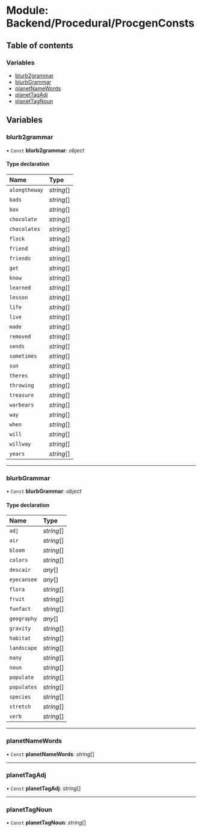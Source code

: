 # Module: Backend/Procedural/ProcgenConsts

## Table of contents

### Variables

- [blurb2grammar](backend_procedural_procgenconsts.md#blurb2grammar)
- [blurbGrammar](backend_procedural_procgenconsts.md#blurbgrammar)
- [planetNameWords](backend_procedural_procgenconsts.md#planetnamewords)
- [planetTagAdj](backend_procedural_procgenconsts.md#planettagadj)
- [planetTagNoun](backend_procedural_procgenconsts.md#planettagnoun)

## Variables

### blurb2grammar

• `Const` **blurb2grammar**: _object_

#### Type declaration

| Name          | Type       |
| :------------ | :--------- |
| `alongtheway` | _string_[] |
| `bads`        | _string_[] |
| `box`         | _string_[] |
| `chocolate`   | _string_[] |
| `chocolates`  | _string_[] |
| `flock`       | _string_[] |
| `friend`      | _string_[] |
| `friends`     | _string_[] |
| `get`         | _string_[] |
| `know`        | _string_[] |
| `learned`     | _string_[] |
| `lesson`      | _string_[] |
| `life`        | _string_[] |
| `live`        | _string_[] |
| `made`        | _string_[] |
| `removed`     | _string_[] |
| `sends`       | _string_[] |
| `sometimes`   | _string_[] |
| `sun`         | _string_[] |
| `theres`      | _string_[] |
| `throwing`    | _string_[] |
| `treasure`    | _string_[] |
| `warbears`    | _string_[] |
| `way`         | _string_[] |
| `when`        | _string_[] |
| `will`        | _string_[] |
| `willway`     | _string_[] |
| `years`       | _string_[] |

---

### blurbGrammar

• `Const` **blurbGrammar**: _object_

#### Type declaration

| Name        | Type       |
| :---------- | :--------- |
| `adj`       | _string_[] |
| `air`       | _string_[] |
| `bloom`     | _string_[] |
| `colors`    | _string_[] |
| `descair`   | _any_[]    |
| `eyecansee` | _any_[]    |
| `flora`     | _string_[] |
| `fruit`     | _string_[] |
| `funfact`   | _string_[] |
| `geography` | _any_[]    |
| `gravity`   | _string_[] |
| `habitat`   | _string_[] |
| `landscape` | _string_[] |
| `many`      | _string_[] |
| `noun`      | _string_[] |
| `populate`  | _string_[] |
| `populates` | _string_[] |
| `species`   | _string_[] |
| `stretch`   | _string_[] |
| `verb`      | _string_[] |

---

### planetNameWords

• `Const` **planetNameWords**: _string_[]

---

### planetTagAdj

• `Const` **planetTagAdj**: _string_[]

---

### planetTagNoun

• `Const` **planetTagNoun**: _string_[]
